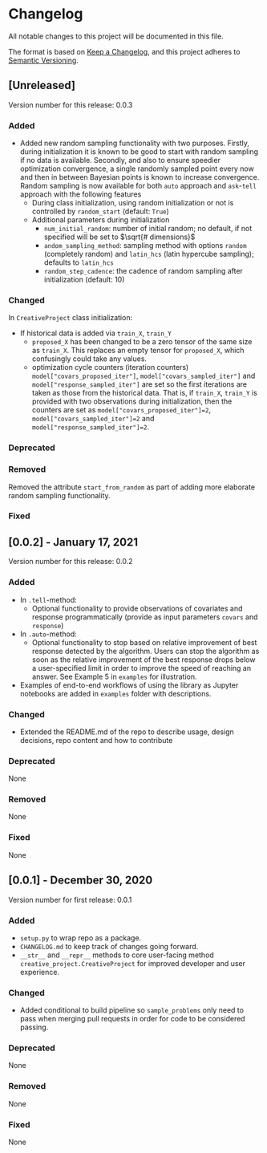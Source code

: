 # Changelog

All notable changes to this project will be documented in this file.

The format is based on [Keep a Changelog](https://keepachangelog.com/en/1.0.0/),
and this project adheres to [Semantic Versioning](https://semver.org/spec/v2.0.0.html).

## [Unreleased]

Version number for this release: 0.0.3

### Added
* Added new random sampling functionality with two purposes. Firstly, during initialization it is known to be good to start with random sampling if no data is available. Secondly, and also to ensure speedier optimization convergence, a single randomly sampled point every now and then in between Bayesian points is known to increase convergence. Random sampling is now available for both `auto` approach and `ask`-`tell` approach with the following features
    * During class initialization, using random initialization or not is controlled by `random_start` (default: `True`)
    * Additional parameters during initialization 
        * `num_initial_random`: number of initial random; no default, if not specified will be set to $\sqrt{# dimensions}$
        * `andom_sampling_method`: sampling method with options `random` (completely random) and `latin_hcs` (latin hypercube sampling); defaults to `latin_hcs` 
        * `random_step_cadence`: the cadence of random sampling after initialization (default: 10)
         

### Changed
In `CreativeProject` class initialization:
* If historical data is added via `train_X`, `train_Y`
    * `proposed_X` has been changed to be a zero tensor of the same size as `train_X`. This replaces an empty tensor for `proposed_X`, which confusingly could take any values.
    * optimization cycle counters (iteration counters) `model["covars_proposed_iter"]`, `model["covars_sampled_iter"]` and `model["response_sampled_iter"]` are set so the first iterations are taken as those from the historical data. That is, if `train_X`, `train_Y` is provided with two observations during initialization, then the counters are set as `model["covars_proposed_iter"]=2`, `model["covars_sampled_iter"]=2` and `model["response_sampled_iter"]=2`.  

### Deprecated

### Removed
Removed the attribute `start_from_random` as part of adding more elaborate random sampling functionality.

### Fixed


## [0.0.2] - January 17, 2021

Version number for this release: 0.0.2

### Added
* In `.tell`-method:
    * Optional functionality to provide observations of covariates and response programmatically (provide as input
      parameters `covars` and `response`)
* In `.auto`-method: 
    * Optional functionality to stop based on relative improvement of best response detected by the algorithm. Users can 
      stop the algorithm as soon as the relative improvement of the best response drops below a user-specified limit in 
      order to improve the speed of reaching an answer. See Example 5 in `examples` for illustration.
* Examples of end-to-end workflows of using the library as Jupyter notebooks are added in `examples` folder with descriptions.


### Changed
* Extended the README.md of the repo to describe usage, design decisions, repo content and how to contribute

### Deprecated
None

### Removed
None

### Fixed
None

## [0.0.1] - December 30, 2020

Version number for first release: 0.0.1

### Added
* `setup.py` to wrap repo as a package.
* `CHANGELOG.md` to keep track of changes going forward.
* `__str__` and `__repr__` methods to core user-facing method `creative_project.CreativeProject` for improved 
developer and user experience.

### Changed
* Added conditional to build pipeline so `sample_problems` only need to pass when merging pull requests in order
for code to be considered passing. 

### Deprecated
None

### Removed
None

### Fixed
None